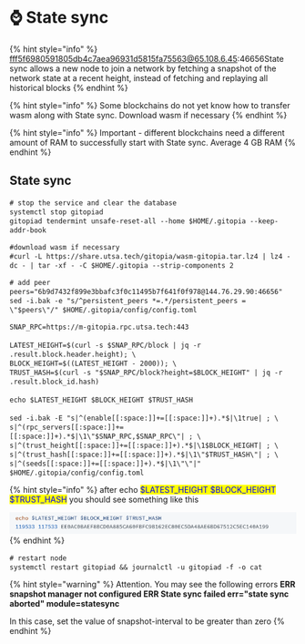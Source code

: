 # ⌚ State sync

{% hint style="info" %}
fff5f6980591805db4c7aea96931d5815fa75563@65.108.6.45:46656State sync allows a new node to join a network by fetching a snapshot of the network state at a recent height, instead of fetching and replaying all historical blocks
{% endhint %}

{% hint style="info" %}
Some blockchains do not yet know how to transfer wasm along with State sync. Download wasm if necessary
{% endhint %}

{% hint style="info" %}
Important - different blockchains need a different amount of RAM to successfully start with State sync. Average 4 GB RAM
{% endhint %}

## State sync

```shell
# stop the service and clear the database
systemctl stop gitopiad
gitopiad tendermint unsafe-reset-all --home $HOME/.gitopia --keep-addr-book
```

```shell
#download wasm if necessary
#curl -L https://share.utsa.tech/gitopia/wasm-gitopia.tar.lz4 | lz4 -dc - | tar -xf - -C $HOME/.gitopia --strip-components 2
```

```shell
# add peer
peers="6b9d7432f899e3bbafc3f0c11495b7f641f0f978@144.76.29.90:46656"
sed -i.bak -e "s/^persistent_peers *=.*/persistent_peers = \"$peers\"/" $HOME/.gitopia/config/config.toml
```

```shell
SNAP_RPC=https://m-gitopia.rpc.utsa.tech:443

LATEST_HEIGHT=$(curl -s $SNAP_RPC/block | jq -r .result.block.header.height); \
BLOCK_HEIGHT=$((LATEST_HEIGHT - 2000)); \
TRUST_HASH=$(curl -s "$SNAP_RPC/block?height=$BLOCK_HEIGHT" | jq -r .result.block_id.hash)

echo $LATEST_HEIGHT $BLOCK_HEIGHT $TRUST_HASH

sed -i.bak -E "s|^(enable[[:space:]]+=[[:space:]]+).*$|\1true| ; \
s|^(rpc_servers[[:space:]]+=[[:space:]]+).*$|\1\"$SNAP_RPC,$SNAP_RPC\"| ; \
s|^(trust_height[[:space:]]+=[[:space:]]+).*$|\1$BLOCK_HEIGHT| ; \
s|^(trust_hash[[:space:]]+=[[:space:]]+).*$|\1\"$TRUST_HASH\"| ; \
s|^(seeds[[:space:]]+=[[:space:]]+).*$|\1\"\"|" $HOME/.gitopia/config/config.toml
```

{% hint style="info" %}
after echo <mark style="color:blue;">$LATEST\_HEIGHT $BLOCK\_HEIGHT $TRUST\_HASH</mark> you should see something like this

![](<../../.gitbook/assets/image (29).png>)
{% endhint %}

```shell
# restart node
systemctl restart gitopiad && journalctl -u gitopiad -f -o cat
```

{% hint style="warning" %}
Attention. You may see the following errors **ERR snapshot manager not configured ERR State sync failed err="state sync aborted" module=statesync**

In this case, set the value of snapshot-interval to be greater than zero
{% endhint %}

